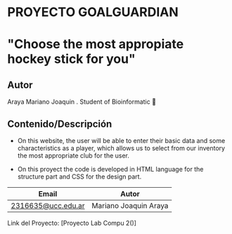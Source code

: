 # PROYECTO GOALGUARDIAN 
# "Choose the most appropiate hockey stick for you"

## Autor
Araya Mariano Joaquin 
. Student of Bioinformatic :microscope:

## Contenido/Descripción
- On this website, the user will be able to enter their basic data and some characteristics as a player, which allows us to select from our inventory the most appropriate club for the user.

- On this proyect the code is developed in HTML language for the structure part and CSS for the design part.

| Email | Autor |
| ----- | ----- |
| 2316635@ucc.edu.ar | Mariano Joaquin Araya |


Link del Proyecto: [Proyecto Lab Compu 2()]
